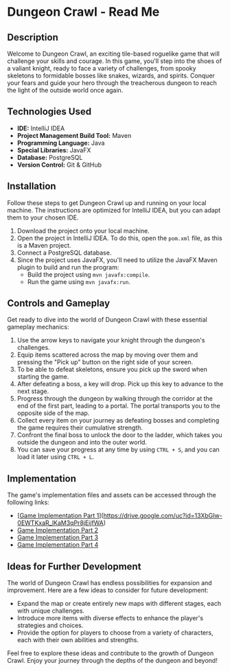 # Dungeon Crawl - Read Me

## Description

Welcome to Dungeon Crawl, an exciting tile-based roguelike game that will challenge your skills and courage. In this game, you'll step into the shoes of a valiant knight, ready to face a variety of challenges, from spooky skeletons to formidable bosses like snakes, wizards, and spirits. Conquer your fears and guide your hero through the treacherous dungeon to reach the light of the outside world once again.

## Technologies Used

- **IDE:** IntelliJ IDEA
- **Project Management Build Tool:** Maven
- **Programming Language:** Java
- **Special Libraries:** JavaFX
- **Database:** PostgreSQL
- **Version Control:** Git & GitHub

## Installation

Follow these steps to get Dungeon Crawl up and running on your local machine. The instructions are optimized for IntelliJ IDEA, but you can adapt them to your chosen IDE.

1. Download the project onto your local machine.
2. Open the project in IntelliJ IDEA. To do this, open the `pom.xml` file, as this is a Maven project.
3. Connect a PostgreSQL database.
4. Since the project uses JavaFX, you'll need to utilize the JavaFX Maven plugin to build and run the program:
   - Build the project using `mvn javafx:compile`.
   - Run the game using `mvn javafx:run`.

## Controls and Gameplay

Get ready to dive into the world of Dungeon Crawl with these essential gameplay mechanics:

1. Use the arrow keys to navigate your knight through the dungeon's challenges.
2. Equip items scattered across the map by moving over them and pressing the "Pick up" button on the right side of your screen.
3. To be able to defeat skeletons, ensure you pick up the sword when starting the game.
4. After defeating a boss, a key will drop. Pick up this key to advance to the next stage.
5. Progress through the dungeon by walking through the corridor at the end of the first part, leading to a portal. The portal transports you to the opposite side of the map.
6. Collect every item on your journey as defeating bosses and completing the game requires their cumulative strength.
7. Confront the final boss to unlock the door to the ladder, which takes you outside the dungeon and into the outer world.
8. You can save your progress at any time by using `CTRL + S`, and you can load it later using `CTRL + L`.

## Implementation

The game's implementation files and assets can be accessed through the following links:

- [[Game Implementation Part 1](https://drive.google.com/file/d/13XbGIw-0EWTKxaR_lKaM3qPr8jEijfWA/view?usp=drive_link)](https://drive.google.com/uc?id=13XbGIw-0EWTKxaR_lKaM3qPr8jEijfWA)
- [Game Implementation Part 2](https://drive.google.com/file/d/1Lmk-KzuS-LJnPXI6-ckOFPaliHWeWt6q/view?usp=drive_link)
- [Game Implementation Part 3](https://drive.google.com/file/d/1cWf7WMxWzSF7nYbsCFhZgrrcYOcCXVKf/view?usp=drive_link)
- [Game Implementation Part 4](https://drive.google.com/file/d/1wGH_GIq-nMsDx2x0nSMRLMt2upf2rcT4/view?usp=drive_link)

## Ideas for Further Development

The world of Dungeon Crawl has endless possibilities for expansion and improvement. Here are a few ideas to consider for future development:

- Expand the map or create entirely new maps with different stages, each with unique challenges.
- Introduce more items with diverse effects to enhance the player's strategies and choices.
- Provide the option for players to choose from a variety of characters, each with their own abilities and strengths.

Feel free to explore these ideas and contribute to the growth of Dungeon Crawl. Enjoy your journey through the depths of the dungeon and beyond!
